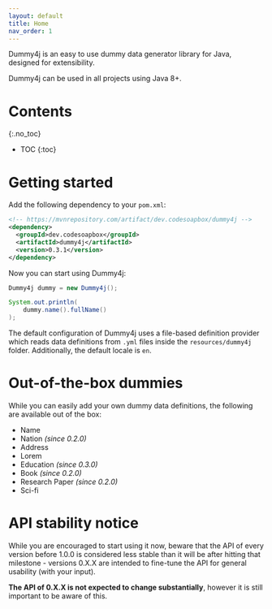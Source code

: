 ```yaml
---
layout: default
title: Home
nav_order: 1
---
```


Dummy4j is an easy to use dummy data generator library for Java, designed for extensibility.

Dummy4j can be used in all projects using Java 8+.

# Contents
{:.no_toc}

* TOC
{:toc}

# Getting started

Add the following dependency to your `pom.xml`:

```xml
<!-- https://mvnrepository.com/artifact/dev.codesoapbox/dummy4j -->
<dependency>
  <groupId>dev.codesoapbox</groupId>
  <artifactId>dummy4j</artifactId>
  <version>0.3.1</version>
</dependency>
```

Now you can start using Dummy4j:
```java
Dummy4j dummy = new Dummy4j();

System.out.println(
    dummy.name().fullName()
);
```

The default configuration of Dummy4j uses a file-based definition provider which reads data definitions from `.yml`
files inside the `resources/dummy4j` folder. Additionally, the default locale is `en`.

# Out-of-the-box dummies

While you can easily add your own dummy data definitions, the following are available out of the box: 

* Name
* Nation *(since 0.2.0)*
* Address
* Lorem
* Education *(since 0.3.0)*
* Book *(since 0.2.0)*
* Research Paper *(since 0.2.0)*
* Sci-fi

# API stability notice

While you are encouraged to start using it now, beware that the API of every version before 1.0.0 is considered less
stable than it will be after hitting that milestone - versions 0.X.X are intended to fine-tune the API for general
usability (with your input).

**The API of 0.X.X is not expected to change substantially**, however it is still important to be aware of this.